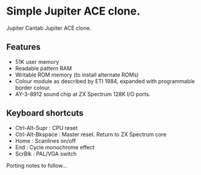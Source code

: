 # Simple Jupiter ACE clone.
Jupiter Cantab Jupiter ACE clone.

## Features

- 51K user memory
- Readable pattern RAM
- Writable ROM memory (to install alternate ROMs)
- Colour module as described by ETI 1984, expanded with programmable border colour.
- AY-3-8912 sound chip at ZX Spectrum 128K I/O ports.

## Keyboard shortcuts

- Ctrl-Alt-Supr    : CPU reset
- Ctrl-Alt-Bkspace : Master reset. Return to ZX Spectrum core
- Home             : Scanlines on/off
- End              : Cycle monochrome effect
- ScrBlk           : PAL/VGA switch

Porting notes to follow...
